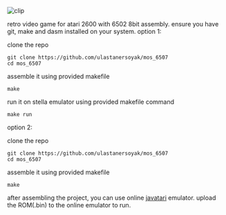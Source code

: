 ![clip](https://github.com/ulastanersoyak/mos_6507/assets/92662728/3d992497-4590-4c54-a75b-9c282e7c6f28)

retro video game for atari 2600 with 6502 8bit assembly. ensure you have  git, make and dasm installed on your system.
option 1:

clone the repo
```
git clone https://github.com/ulastanersoyak/mos_6507
cd mos_6507
```
assemble it using provided makefile
```
make
```
run it on stella emulator using provided makefile command
```
make run
```
option 2:

clone the repo
```
git clone https://github.com/ulastanersoyak/mos_6507
cd mos_6507
```
assemble it using provided makefile
```
make
```
after assembling the project, you can use online <a href="https://javatari.org/">javatari</a> emulator. upload the ROM(.bin) to the online emulator to run.
